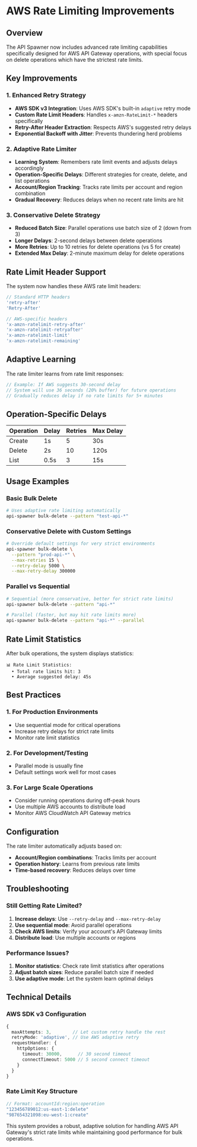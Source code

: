 # AWS Rate Limiting Improvements

## Overview

The API Spawner now includes advanced rate limiting capabilities specifically designed for AWS API Gateway operations, with special focus on delete operations which have the strictest rate limits.

## Key Improvements

### 1. **Enhanced Retry Strategy**
- **AWS SDK v3 Integration**: Uses AWS SDK's built-in `adaptive` retry mode
- **Custom Rate Limit Headers**: Handles `x-amzn-RateLimit-*` headers specifically
- **Retry-After Header Extraction**: Respects AWS's suggested retry delays
- **Exponential Backoff with Jitter**: Prevents thundering herd problems

### 2. **Adaptive Rate Limiter**
- **Learning System**: Remembers rate limit events and adjusts delays accordingly
- **Operation-Specific Delays**: Different strategies for create, delete, and list operations
- **Account/Region Tracking**: Tracks rate limits per account and region combination
- **Gradual Recovery**: Reduces delays when no recent rate limits are hit

### 3. **Conservative Delete Strategy**
- **Reduced Batch Size**: Parallel operations use batch size of 2 (down from 3)
- **Longer Delays**: 2-second delays between delete operations
- **More Retries**: Up to 10 retries for delete operations (vs 5 for create)
- **Extended Max Delay**: 2-minute maximum delay for delete operations

## Rate Limit Header Support

The system now handles these AWS rate limit headers:

```typescript
// Standard HTTP headers
'retry-after'
'Retry-After'

// AWS-specific headers
'x-amzn-ratelimit-retry-after'
'x-amzn-ratelimit-retryafter'
'x-amzn-ratelimit-limit'
'x-amzn-ratelimit-remaining'
```

## Adaptive Learning

The rate limiter learns from rate limit responses:

```typescript
// Example: If AWS suggests 30-second delay
// System will use 36 seconds (20% buffer) for future operations
// Gradually reduces delay if no rate limits for 5+ minutes
```

## Operation-Specific Delays

| Operation | Delay | Retries | Max Delay |
|-----------|-------|---------|-----------|
| Create    | 1s    | 5       | 30s       |
| Delete    | 2s    | 10      | 120s      |
| List      | 0.5s  | 3       | 15s       |

## Usage Examples

### Basic Bulk Delete
```bash
# Uses adaptive rate limiting automatically
api-spawner bulk-delete --pattern "test-api-*"
```

### Conservative Delete with Custom Settings
```bash
# Override default settings for very strict environments
api-spawner bulk-delete \
  --pattern "prod-api-*" \
  --max-retries 15 \
  --retry-delay 5000 \
  --max-retry-delay 300000
```

### Parallel vs Sequential
```bash
# Sequential (more conservative, better for strict rate limits)
api-spawner bulk-delete --pattern "api-*"

# Parallel (faster, but may hit rate limits more)
api-spawner bulk-delete --pattern "api-*" --parallel
```

## Rate Limit Statistics

After bulk operations, the system displays statistics:

```
📊 Rate Limit Statistics:
  • Total rate limits hit: 3
  • Average suggested delay: 45s
```

## Best Practices

### 1. **For Production Environments**
- Use sequential mode for critical operations
- Increase retry delays for strict rate limits
- Monitor rate limit statistics

### 2. **For Development/Testing**
- Parallel mode is usually fine
- Default settings work well for most cases

### 3. **For Large Scale Operations**
- Consider running operations during off-peak hours
- Use multiple AWS accounts to distribute load
- Monitor AWS CloudWatch API Gateway metrics

## Configuration

The rate limiter automatically adjusts based on:
- **Account/Region combinations**: Tracks limits per account
- **Operation history**: Learns from previous rate limits
- **Time-based recovery**: Reduces delays over time

## Troubleshooting

### Still Getting Rate Limited?
1. **Increase delays**: Use `--retry-delay` and `--max-retry-delay`
2. **Use sequential mode**: Avoid parallel operations
3. **Check AWS limits**: Verify your account's API Gateway limits
4. **Distribute load**: Use multiple accounts or regions

### Performance Issues?
1. **Monitor statistics**: Check rate limit statistics after operations
2. **Adjust batch sizes**: Reduce parallel batch size if needed
3. **Use adaptive mode**: Let the system learn optimal delays

## Technical Details

### AWS SDK v3 Configuration
```typescript
{
  maxAttempts: 3,        // Let custom retry handle the rest
  retryMode: 'adaptive', // Use AWS adaptive retry
  requestHandler: {
    httpOptions: {
      timeout: 30000,      // 30 second timeout
      connectTimeout: 5000 // 5 second connect timeout
    }
  }
}
```

### Rate Limit Key Structure
```typescript
// Format: accountId:region:operation
"123456789012:us-east-1:delete"
"987654321098:eu-west-1:create"
```

This system provides a robust, adaptive solution for handling AWS API Gateway's strict rate limits while maintaining good performance for bulk operations. 